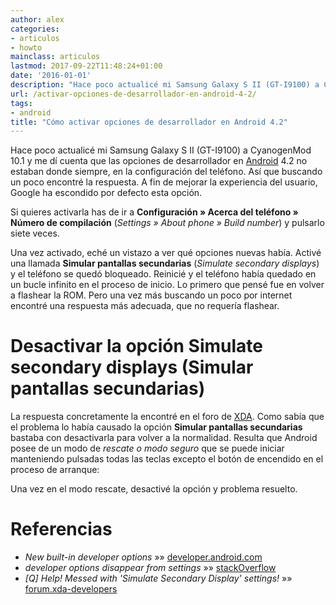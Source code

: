 ```yaml
---
author: alex
categories:
- articulos
- howto
mainclass: articulos
lastmod: 2017-09-22T11:48:24+01:00
date: '2016-01-01'
description: "Hace poco actualicé mi Samsung Galaxy S II (GT-I9100) a CyanogenMod  10.1 y me dí cuenta que las opciones de desarrollador en [Android][1] 4.2 no  estaban donde siempre, en la configuración del teléfono. Así que buscando  un poco encontré la respuesta. A fin de mejorar la experiencia del usuario, Google  ha escondido por defecto esta opción."
url: /activar-opciones-de-desarrollador-en-android-4-2/
tags:
- android
title: "Cómo activar opciones de desarrollador en Android 4.2"
---
```


Hace poco actualicé mi Samsung Galaxy S II (GT-I9100) a CyanogenMod 10.1 y me dí cuenta que las opciones de desarrollador en [Android][1] 4.2 no estaban donde siempre, en la configuración del teléfono. Así que buscando un poco encontré la respuesta. A fin de mejorar la experiencia del usuario, Google ha escondido por defecto esta opción.

<!--more--><!--ad-->

Si quieres activarla has de ir a **Configuración » Acerca del teléfono » Número de compilación** (*Settings » About phone » Build number*) y pulsarlo siete veces.

Una vez activado, eché un vistazo a ver qué opciones nuevas había. Activé una llamada **Simular pantallas secundarias** (*Simulate secondary displays*) y el teléfono se quedó bloqueado. Reinicié y el teléfono había quedado en un bucle infinito en el proceso de inicio. Lo primero que pensé fue en volver a flashear la ROM. Pero una vez más buscando un poco por internet encontré una respuesta más adecuada, que no requería flashear.

# Desactivar la opción Simulate secondary displays (Simular pantallas secundarias)

La respuesta concretamente la encontré en el foro de [XDA][2]. Como sabía que el problema lo había causado la opción **Simular pantallas secundarias** bastaba con desactivarla para volver a la normalidad. Resulta que Android posee de un modo de *rescate o modo seguro* que se puede iniciar manteniendo pulsadas todas las teclas excepto el botón de encendido en el proceso de arranque:

<figure>
    <amp-img sizes="(min-width: 480px) 480px, 100vw" on="tap:lightbox1" role="button" tabindex="0" layout="responsive" src="/img/2013/03/Screenshot_2013-03-03-13-48-30.png" alt="Safe Mode in Android o Modo rescate en Android" width="480px" height="800px" />
</figure>

Una vez en el modo rescate, desactivé la opción y problema resuelto.

# Referencias

- *New built-in developer options* »» <a href="http://developer.android.com/about/versions/jelly-bean.html#42-dev-options" target="_blank">developer.android.com</a>
- *developer options disappear from settings* »» <a href="http://stackoverflow.com/questions/13558969/developer-options-disappear-from-settings" target="_blank">stackOverflow</a>
- *&#091;Q&#93; Help! Messed with 'Simulate Secondary Display' settings!* »» <a href="http://forum.xda-developers.com/showthread.php?t=2076180" target="_blank">forum.xda-developers</a>


 [1]: https://elbauldelprogramador.com/tags/android
 [2]: https://elbauldelprogramador.com/tags/xda
